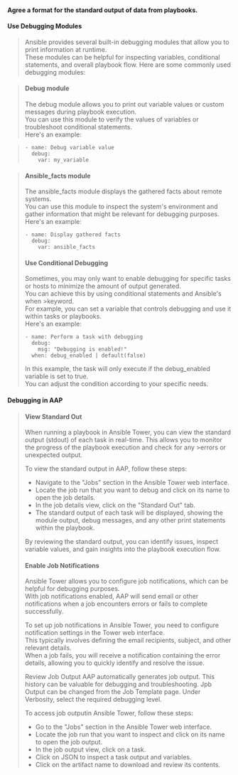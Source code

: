
#### Agree a format for the standard output of data from playbooks.  

#### Use Debugging Modules  

>Ansible provides several built-in debugging modules that allow you to print information at runtime.   
>These modules can be helpful for inspecting variables, conditional statements, and overall playbook flow. Here are some commonly used debugging modules:  

> #### Debug module  
>The debug module allows you to print out variable values or custom messages during playbook execution.  
>You can use this module to verify the values of variables or troubleshoot conditional statements.  
> Here's an example:    
  
>```
>- name: Debug variable value
>   debug:
>     var: my_variable
>```

> #### Ansible_facts module
>The ansible_facts module displays the gathered facts about remote systems.   
>You can use this module to inspect the system's environment and gather information that might be relevant for debugging purposes.   
> Here's an example:
>```
> - name: Display gathered facts
>   debug:
>     var: ansible_facts
>```
>
> ####  Use Conditional Debugging
>
>Sometimes, you may only want to enable debugging for specific tasks or hosts to minimize the amount of output generated.   
>You can achieve this by using conditional statements and Ansible's when >keyword.   
>For example, you can set a variable that controls debugging and use it within tasks or playbooks.   
>Here's an example:
>```
> - name: Perform a task with debugging
>   debug:
>     msg: "Debugging is enabled!"
>   when: debug_enabled | default(false)
>```
>
> In this example, the task will only execute if the debug_enabled variable is set to true.  
> You can adjust the condition according to your specific needs.  
>  
>   
 #### Debugging in AAP
>
> #### View Standard Out
>
> When running a playbook in Ansible Tower, you can view the standard output (stdout) of each task in real-time. This allows you to monitor the progress of the playbook execution and check for any >errors or unexpected output.
>
>To view the standard output in AAP, follow these steps:
>
> - Navigate to the "Jobs" section in the Ansible Tower web interface.  
> - Locate the job run that you want to debug and click on its name to open the job details.  
> - In the job details view, click on the "Standard Out" tab.  
> - The standard output of each task will be displayed, showing the module output, debug messages, and any other print statements within the playbook.
>  
>By reviewing the standard output, you can identify issues, inspect variable values, and gain insights into the playbook execution flow.
>
> #### Enable Job Notifications  
>Ansible Tower allows you to configure job notifications, which can be helpful for debugging purposes.  
With job notifications enabled, AAP will send email or other notifications when a job encounters errors or fails to complete successfully.  
>  
>To set up job notifications in Ansible Tower, you need to configure notification settings in the Tower web interface.   
>This typically involves defining the email recipients, subject, and other relevant details.  
>When a job fails, you will receive a notification containing the error details, allowing you to quickly identify and resolve the issue.
>
> Review Job Output
>AAP automatically generates job output. This history can be valuable for debugging and troubleshooting.
>Jpb Output can be changed from the Job Template page.
>Under Verbosity, select the required debugging level.
>
>To access job outputin Ansible Tower, follow these steps:  
>
> - Go to the "Jobs" section in the Ansible Tower web interface.  
> - Locate the job run that you want to inspect and click on its name to open the job output.  
> - In the job output view, click on a task.  
> - Click on JSON to inspect a task output and variables.  
> - Click on the artifact name to download and review its contents.  
